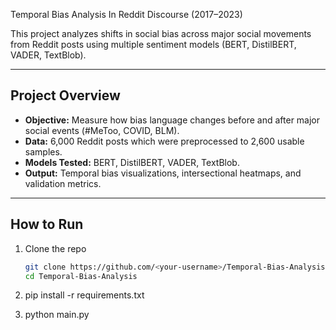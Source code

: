 
Temporal Bias Analysis In Reddit Discourse (2017–2023)

This project analyzes shifts in social bias across major social movements from Reddit posts using multiple sentiment models (BERT, DistilBERT, VADER, TextBlob).

---

##  Project Overview
- **Objective:** Measure how bias language changes before and after major social events (#MeToo, COVID, BLM).
- **Data:** 6,000 Reddit posts which were preprocessed to 2,600 usable samples.
- **Models Tested:** BERT, DistilBERT, VADER, TextBlob.
- **Output:** Temporal bias visualizations, intersectional heatmaps, and validation metrics.

---

##  How to Run
1. Clone the repo  
   ```bash
   git clone https://github.com/<your-username>/Temporal-Bias-Analysis.git
   cd Temporal-Bias-Analysis

2. pip install -r requirements.txt

3. python main.py
